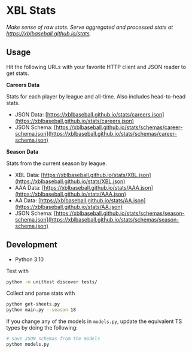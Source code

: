 # XBL Stats

_Make sense of raw stats. Serve aggregated and processed stats at https://xblbaseball.github.io/stats._

## Usage

Hit the following URLs with your favorite HTTP client and JSON reader to get stats.

**Careers Data**

Stats for each player by league and all-time. Also includes head-to-head stats.

- JSON Data: [https://xblbaseball.github.io/stats/careers.json](https://xblbaseball.github.io/stats/careers.json)
- JSON Schema: [https://xblbaseball.github.io/stats/schemas/career-schema.json](https://xblbaseball.github.io/stats/schemas/career-schema.json)

**Season Data**

Stats from the current season by league.

- XBL Data: [https://xblbaseball.github.io/stats/XBL.json](https://xblbaseball.github.io/stats/XBL.json)
- AAA Data: [https://xblbaseball.github.io/stats/AAA.json](https://xblbaseball.github.io/stats/AAA.json)
- AA Data: [https://xblbaseball.github.io/stats/AA.json](https://xblbaseball.github.io/stats/AA.json)
- JSON Schema: [https://xblbaseball.github.io/stats/schemas/season-schema.json](https://xblbaseball.github.io/stats/schemas/season-schema.json)

## Development

* Python 3.10

Test with

```sh
python -m unittest discover tests/
```

Collect and parse stats with

```sh
python get-sheets.py
python main.py --season 18
```

If you change any of the models in `models.py`, update the equivalent TS types by doing the following:

```sh
# save JSON schemas from the models
python models.py
```
